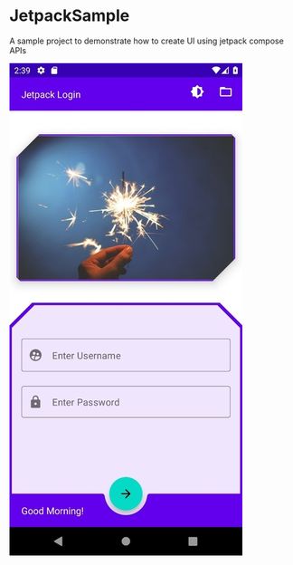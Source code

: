 # JetpackSample
A sample project to demonstrate how to create UI using jetpack compose APIs

![LoginScreen](https://github.com/raipankaj/JetpackSample/blob/master/JetpackLogin.jpg)


